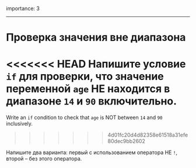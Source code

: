 importance: 3

---

# Проверка значения вне диапазона

<<<<<<< HEAD
Напишите условие `if` для проверки, что значение переменной `age` НЕ находится в диапазоне `14` и `90` включительно.
=======
Write an `if` condition to check that `age` is NOT between `14` and `90` inclusively.
>>>>>>> 4d01fc20d4d82358e61518a31efe80dec9bb2602

Напишите два варианта: первый с использованием оператора НЕ `!`, второй – без этого оператора.
